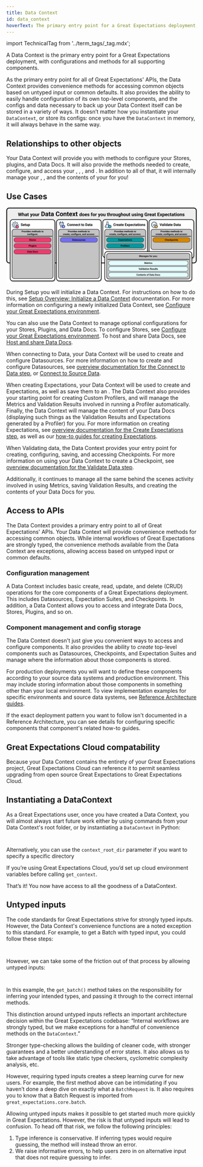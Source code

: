 ```yaml
---
title: Data Context
id: data_context
hoverText: The primary entry point for a Great Expectations deployment, with configurations and methods for all supporting components.
---
```


import TechnicalTag from '../term_tags/_tag.mdx';

A Data Context is the primary entry point for a Great Expectations deployment, with configurations and methods for all supporting components.

As the primary entry point for all of Great Expectations' APIs, the Data Context provides convenience methods for accessing common objects based on untyped input or common defaults.  It also provides the ability to easily handle configuration of its own top-level components, and the configs and data necessary to back up your Data Context itself can be stored in a variety of ways.  It doesn’t matter how you instantiate your `DataContext`, or store its configs: once you have the `DataContext` in memory, it will always behave in the same way.

## Relationships to other objects

Your Data Context will provide you with methods to configure your Stores, plugins, and Data Docs.  It will also provide the methods needed to create, configure, and access your <TechnicalTag relative="../" tag="datasource" text="Datasources" />, <TechnicalTag relative="../" tag="expectation" text="Expectations" />, <TechnicalTag relative="../" tag="profiler" text="Profilers" />, and <TechnicalTag relative="../" tag="checkpoint" text="Checkpoints" />.  In addition to all of that, it will internally manage your <TechnicalTag relative="../" tag="metric" text="Metrics" />, <TechnicalTag relative="../" tag="validation_result" text="Validation Results" />, and the contents of your <TechnicalTag relative="../" tag="data_docs" text="Data Docs" /> for you!

## Use Cases

![What your Data Context does for you throughout using Great Expectations](../guides/images/overview_illustrations/data_context_does_for_you.png)

During Setup you will initialize a Data Context.  For instructions on how to do this, see [Setup Overview: Initialize a Data Context](../guides/setup/setup_overview.md#3-initialize-a-data-context) documentation. For more information on configuring a newly initialized Data Context, see [Configure your Great Expectations environment](../guides/setup/setup_overview_lp.md).

You can also use the Data Context to manage optional configurations for your Stores, Plugins, and Data Docs.  To configure Stores, see [Configure your Great Expectations environment](../guides/setup/setup_overview_lp.md). To host and share Data Docs, see [Host and share Data Docs](../guides/setup/configuring_data_docs/host_and_share_data_docs.md).

When connecting to Data, your Data Context will be used to create and configure Datasources.  For more information on how to create and configure Datasources, see [overview documentation for the Connect to Data step](../guides/connecting_to_your_data/connect_to_data_overview.md), or [Connect to Source Data](../guides/connecting_to_your_data/connect_to_data_lp.md).

When creating Expectations, your Data Context will be used to create <TechnicalTag relative="../" tag="expectation_suite" text="Expectation Suites" /> and Expectations, as well as save them to an <TechnicalTag relative="../" tag="expectation_store" text="Expectations Store" />.  The Data Context also provides your starting point for creating Custom Profilers, and will manage the Metrics and Validation Results involved in running a Profiler automatically.  Finally, the Data Context will manage the content of your Data Docs (displaying such things as the Validation Results and Expectations generated by a Profiler) for you.  For more information on creating Expectations, see [overview documentation for the Create Expectations step](../guides/expectations/create_expectations_overview.md), as well as our [how-to guides for creating Expectations](../guides/expectations/expectations_lp.md). 

When Validating data, the Data Context provides your entry point for creating, configuring, saving, and accessing Checkpoints.  For more information on using your Data Context to create a Checkpoint, see [overview documentation for the Validate Data step](../guides/validation/validate_data_overview.md).

Additionally, it continues to manage all the same behind the scenes activity involved in using Metrics, saving Validation Results, and creating the contents of your Data Docs for you. 

## Access to APIs

The Data Context provides a primary entry point to all of Great Expectations' APIs.  Your Data Context will provide convenience methods for accessing common objects.  While internal workflows of Great Expectations are strongly typed, the convenience methods available from the Data Context are exceptions, allowing access based on untyped input or common defaults.

### Configuration management

A Data Context includes basic create, read, update, and delete (CRUD) operations for the core components of a Great Expectations deployment. This includes Datasources, Expectation Suites, and Checkpoints. In addition, a Data Context allows you to access and integrate Data Docs, Stores, Plugins, and so on.

### Component management and config storage

The Data Context doesn't just give you convenient ways to access and configure components.  It also provides the ability to *create* top-level components such as Datasources, Checkpoints, and Expectation Suites and manage where the information about those components is stored.  

For production deployments you will want to define these components according to your source data systems and production environment.  This may include storing information about those components in something other than your local environment. To view implementation examples for specific environments and source data systems, see [Reference Architecture guides](/docs/category/integrations.md).

If the exact deployment pattern you want to follow isn't documented in a Reference Architecture, you can see details for configuring specific components that component's related how-to guides.

## Great Expectations Cloud compatability

Because your Data Context contains the entirety of your Great Expectations project, Great Expectations Cloud can reference it to permit seamless upgrading from open source Great Expectations to Great Expectations Cloud.

## Instantiating a DataContext

As a Great Expectations user, once you have created a Data Context, you will almost always start future work either by using <TechnicalTag relative="../" tag="cli" text="CLI" /> commands from your Data Context's root folder, or by instantiating a `DataContext` in Python:

```python title="Import Great Expectations" name="tests/integration/docusaurus/connecting_to_your_data/filesystem/pandas_yaml_example.py import gx"
```

```python name="tests/integration/docusaurus/connecting_to_your_data/filesystem/pandas_yaml_example.py get_context"
```

Alternatively, you can use the `context_root_dir` parameter if you want to specify a specific directory

If you’re using Great Expectations Cloud, you’d set up cloud environment variables before calling `get_context`.

That’s it! You now have access to all the goodness of a DataContext.

## Untyped inputs

The code standards for Great Expectations strive for strongly typed inputs.  However, the Data Context's convenience functions are a noted exception to this standard.  For example, to get a Batch with typed input, you could follow these steps:


```python name="tests/integration/docusaurus/connecting_to_your_data/filesystem/pandas_yaml_example.py import BatchRequest"
```

```python name="tests/integration/docusaurus/connecting_to_your_data/filesystem/pandas_yaml_example.py context.get_batch with batch request"
```

However, we can take some of the friction out of that process by allowing untyped inputs:

```python name="tests/integration/docusaurus/connecting_to_your_data/filesystem/pandas_yaml_example.py context.get_batch with parameters data_asset_name"
```

```python name="tests/integration/docusaurus/connecting_to_your_data/filesystem/pandas_yaml_example.py context.get_batch with parameters"
```

In this example, the `get_batch()` method takes on the responsibility for inferring your intended types, and passing it through to the correct internal methods.

This distinction around untyped inputs reflects an important architecture decision within the Great Expectations codebase: “Internal workflows are strongly typed, but we make exceptions for a handful of convenience methods on the `DataContext`.”

Stronger type-checking allows the building of cleaner code, with stronger guarantees and a better understanding of error states. It also allows us to take advantage of tools like static type checkers, cyclometric complexity analysis, etc.

However, requiring typed inputs creates a steep learning curve for new users. For example, the first method above can be intimidating if you haven’t done a deep dive on exactly what a `BatchRequest` is. It also requires you to know that a Batch Request is imported from `great_expectations.core.batch`.

Allowing untyped inputs makes it possible to get started much more quickly in Great Expectations. However, the risk is that untyped inputs will lead to confusion. To head off that risk, we follow the following principles:
1. Type inference is conservative. If inferring types would require guessing, the method will instead throw an error.
2. We raise informative errors, to help users zero in on alternative input that does not require guessing to infer.
